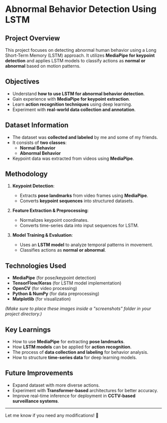 # Abnormal Behavior Detection Using LSTM

## Project Overview
This project focuses on detecting abnormal human behavior using a Long Short-Term Memory (LSTM) approach. It utilizes **MediaPipe for keypoint detection** and applies LSTM models to classify actions as **normal or abnormal** based on motion patterns.

## Objectives
- Understand **how to use LSTM for abnormal behavior detection**.
- Gain experience with **MediaPipe for keypoint extraction**.
- Learn **action recognition techniques** using deep learning.
- Experiment with **real-world data collection and annotation**.

## Dataset Information
- The dataset was **collected and labeled** by me and some of my friends.
- It consists of **two classes**:  
  - **Normal Behavior**
  - **Abnormal Behavior**
- Keypoint data was extracted from videos using **MediaPipe**.

## Methodology
1. **Keypoint Detection**:  
   - Extracts **pose landmarks** from video frames using **MediaPipe**.
   - Converts **keypoint sequences** into structured datasets.
   
2. **Feature Extraction & Preprocessing**:  
   - Normalizes keypoint coordinates.
   - Converts time-series data into input sequences for LSTM.

3. **Model Training & Evaluation**:  
   - Uses an **LSTM model** to analyze temporal patterns in movement.
   - Classifies actions as **normal or abnormal**.

## Technologies Used
- **MediaPipe** (for pose/keypoint detection)
- **TensorFlow/Keras** (for LSTM model implementation)
- **OpenCV** (for video processing)
- **Python & NumPy** (for data preprocessing)
- **Matplotlib** (for visualization)



*(Make sure to place these images inside a "screenshots" folder in your project directory.)*

## Key Learnings
- How to use **MediaPipe** for extracting **pose landmarks**.
- How **LSTM models** can be applied for **action recognition**.
- The process of **data collection and labeling** for behavior analysis.
- How to structure **time-series data** for deep learning models.

## Future Improvements
- Expand dataset with more diverse actions.
- Experiment with **Transformer-based** architectures for better accuracy.
- Improve real-time inference for deployment in **CCTV-based surveillance systems**.

---

Let me know if you need any modifications! 🚀  